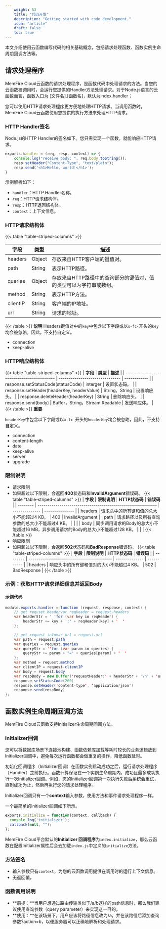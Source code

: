 ```yaml
---
    weight: 53
    title: "代码开发"
    description: "Getting started with code development."
    icon: "article"
    draft: false
    toc: true
---
```


本文介绍使用云函数编写代码的相关基础概念，包括请求处理函数、函数实例生命周期回调方法等。

## **请求处理程序**

MemFire Cloud云函数的请求处理程序，是函数代码中处理请求的方法。当您的云函数被调用时，会运行您提供的Handler方法处理请求。对于Node.js语言的云函数而言，函数入口为 [文件名].[函数名]，默认为index.handler；

您可以使用HTTP请求处理程序更方便地处理HTTP请求。当调用函数时，MemFire Cloud云函数使用您提供的执行方法来处理HTTP请求。



### **HTTP Handler签名**

Node.js的HTTP Handler的签名如下。您只需实现一个函数，就能响应HTTP请求。

```JavaScript
exports.handler = (req, resp, context) => {
    console.log("receive body: ", req.body.toString());
    resp.setHeader("Content-Type", "text/plain");
    resp.send('<h1>Hello, world!</h1>');
}     
```

示例解析如下：

- `handler`：HTTP Handler名称。
- `req`：HTTP请求结构体。
- `resp`：HTTP返回结构体。
- `context`：上下文信息。


### **HTTP请求结构体**

{{< table "table-striped-columns" >}}

| **字段** | **类型** | **描述**                                                     |
| -------- | -------- | ------------------------------------------------------------ |
| headers  | Object   | 存放来自HTTP客户端的键值对。                                 |
| path     | String   | 表示HTTP路径。                                               |
| queries  | Object   | 存放来自HTTP路径中的查询部分的键值对，值的类型可以为字符串或数组。 |
| method   | String   | 表示HTTP方法。                                               |
| clientIP | String   | 客户端的IP地址。                                             |
| url      | String   | 请求的地址。                                                 |
 {{< /table >}}
**说明** Headers键值对中的`key`中包含以下字段或以`x-fc-`开头的`key`均会被忽略，因此，不支持自定义。

- connection
- keep-alive


### **HTTP响应结构体**
{{< table "table-striped-columns" >}}
| **字段**                                   | **类型**                        | **描述**     |
| ------------------------------------------ | ------------------------------- | ------------ |
| response.setStatusCode(statusCode)         | interger                        | 设置状态码。 |
| response.setHeader(headerKey, headerValue) | String，String                  | 设置响应头。 |
| response.deleteHeader(headerKey)           | String                          | 删除响应头。 |
| response.send(body)                        | Buffer，String，Stream.Readable | 发送响应体。 |
 {{< /table >}}
**重要** 

`headerKey`中包含以下字段或以`x-fc-`开头的`headerKey`均会被忽略，因此，不支持自定义。

- connection
- content-length
- date
- keep-alive
- server
- upgrade



### **限制说明**

- 请求限制
- 如果超过以下限制，会返回**400**状态码和**InvalidArgument**错误码。
{{< table "table-striped-columns" >}}
| **字段** | **限制说明**                                                 | **HTTP状态码** | **错误码**      |
| -------- | ------------------------------------------------------------ | -------------- | --------------- |
| headers  | 请求头中的所有键和值的总大小不能超过4 KB。                   | 400            | InvalidArgument |
| path     | 请求路径以及所有查询参数的总大小不能超过4 KB。               |                |                 |
| body     | 同步调用请求的Body的总大小不能超过16 MB，异步调用请求的Body的总大小不能超过128 KB。 |                |                 |
 {{< /table >}}
- 响应限制
- 如果超过以下限制，会返回**502**状态码和**BadResponse**错误码。
{{< table "table-striped-columns" >}}
| **字段** | **限制说明**                               | **HTTP状态码** | **错误码**  |
| -------- | ------------------------------------------ | -------------- | ----------- |
| headers  | 响应头中的所有键和值对的大小不能超过4 KB。 | 502            | BadResponse |
 {{< /table >}}

### **示例：获取HTTP请求详细信息并返回Body**

#### **示例代码**

```Java
module.exports.handler = function (request, response, context) {
    // get requset headervar reqHeader = request.headers
    var headerStr = ' 'for (var key in reqHeader) {
        headerStr += key + ':' + reqHeader[key] + '  '
    };

    // get request infovar url = request.url
    var path = request.path
    var queries = request.queries
    var queryStr = ''for (var param in queries) {
        queryStr += param + "=" + queries[param] + '  '
    };
    var method = request.method
    var clientIP = request.clientIP
    var body = request.body
    var respBody = new Buffer('requestHeader:' + headerStr + '\n' + 'url: ' + url + '\n' + 'path: ' + path + '\n' + 'queries: ' + queryStr + '\n' + 'method: ' + method + '\n' + 'clientIP: ' + clientIP + '\n' + 'body: ' + body + '\n')
    response.setStatusCode(200)
    response.setHeader('content-type', 'application/json')
    response.send(respBody)
};
```

## **函数实例生命周期回调方法**

MemFire Cloud云函数支持Initializer生命周期回调方法。

### **Initializer回调**

您可以将数据库场景下连接池构建、函数依赖库加载等耗时较长的业务逻辑放到Initializer回调中，避免每次运行函数都会做重复的操作，降低函数延时。

初始化回调程序（Initializer回调）在函数实例启动成功之后，运行请求处理程序（Handler）之前执行。函数计算保证在一个实例生命周期内，成功且最多成功执行一次Initializer回调。例如，您的Initializer回调第一次执行失败后系统会重试，直到成功为止，然后再执行您的请求处理程序。

Initializer回调只有一个**context**输入参数，使用方法和事件请求处理程序一样。

一个最简单的Initializer回调如下所示。

```JavaScript
exports.initialize = function(context, callback) {
  console.log('initializer');
  callback(null, "");
};
```

MemFire Cloud平台默认的**Initializer 回调程序**为`index.initialize`，那么云函数在配置Initializer属性后会去加载`index.js`中定义的`initialize`方法。


### **方法签名**

- 输入参数只有`context`，为您的云函数调用提供在调用时的运行上下文信息。
- 无返回值。

### 函数调用说明

- **前提：**当用户想通过路由传输类似于/a/b这样的path信息时，那么我们建议使用查询参数（query parameter）来实现这一目的。
- **使用：**在该场景下，用户应该将路径信息改为/a，并在该路径后添加查询参数?action=b，以便服务器可以正确地解析和处理请求。


